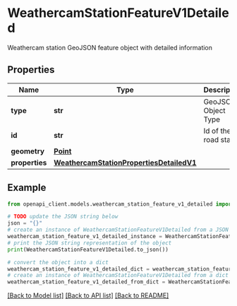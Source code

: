 # WeathercamStationFeatureV1Detailed

 Weathercam station GeoJSON feature object with detailed information

## Properties

Name | Type | Description | Notes
------------ | ------------- | ------------- | -------------
**type** | **str** | GeoJSON Object Type | 
**id** | **str** | Id of the road station | 
**geometry** | [**Point**](Point.md) |  | 
**properties** | [**WeathercamStationPropertiesDetailedV1**](WeathercamStationPropertiesDetailedV1.md) |  | 

## Example

```python
from openapi_client.models.weathercam_station_feature_v1_detailed import WeathercamStationFeatureV1Detailed

# TODO update the JSON string below
json = "{}"
# create an instance of WeathercamStationFeatureV1Detailed from a JSON string
weathercam_station_feature_v1_detailed_instance = WeathercamStationFeatureV1Detailed.from_json(json)
# print the JSON string representation of the object
print(WeathercamStationFeatureV1Detailed.to_json())

# convert the object into a dict
weathercam_station_feature_v1_detailed_dict = weathercam_station_feature_v1_detailed_instance.to_dict()
# create an instance of WeathercamStationFeatureV1Detailed from a dict
weathercam_station_feature_v1_detailed_from_dict = WeathercamStationFeatureV1Detailed.from_dict(weathercam_station_feature_v1_detailed_dict)
```
[[Back to Model list]](../README.md#documentation-for-models) [[Back to API list]](../README.md#documentation-for-api-endpoints) [[Back to README]](../README.md)


